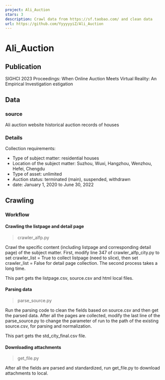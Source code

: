 ```yaml
---
project: Ali_Auction
stars: 3
description: Crawl data from https://sf.taobao.com/ and clean data
url: https://github.com/YyyyyyiZ/Ali_Auction
---
```


Ali\_Auction
============

Publication
-----------

SIGHCI 2023 Proceedings: When Online Auction Meets Virtual Reality: An Empirical Investigation estigation

Data
----

### source

Ali auction website historical auction records of houses

### Details

Collection requirements:

-   Type of subject matter: residential houses
-   Location of the subject matter: Suzhou, Wuxi, Hangzhou, Wenzhou, Hefei, Chengdu
-   Type of asset: unlimited
-   Auction status: terminated (main), suspended, withdrawn
-   date: January 1, 2020 to June 30, 2022

Crawling
--------

### Workflow

#### Crawling the listpage and detail page

> crawler\_alfp.py

Crawl the specific content (including listpage and corresponding detail page) of the subject matter. First, modify line 347 of crawler\_alfp\_city.py to set crawler\_list = True to collect listpage (need to slice), then set crawler\_list = False for detail page collection. The second process takes a long time.

This part gets the listpage.csv, source.csv and html local files.

#### Parsing data

> parse\_source.py

Run the parsing code to clean the fields based on source.csv and then get the parsed data. After all the pages are collected, modify the last line of the parse\_source.py to change the parameter of run to the path of the existing source.csv, for parsing and normalization.

This part gets the std\_city\_final.csv file.

#### Downloading attachments

> get\_file.py

After all the fields are parsed and standardized, run get\_file.py to download attachments to local.
